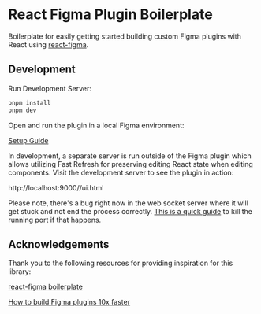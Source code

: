 # React Figma Plugin Boilerplate

Boilerplate for easily getting started building custom Figma plugins with React using [react-figma](https://react-figma.dev/).

## Development

Run Development Server:

```bash
pnpm install
pnpm dev
```

Open and run the plugin in a local Figma environment:

[Setup Guide](https://www.figma.com/plugin-docs/setup/#go-to-menu-plugins-development-new-plugin)

In development, a separate server is run outside of the Figma plugin which allows utilizing Fast Refresh for preserving editing React state when editing components. Visit the development server to see the plugin in action:

http://localhost:9000//ui.html

Please note, there's a bug right now in the web socket server where it will get stuck and not end the process correctly. [This is a quick guide](https://code2care.org/2015/how-to-kill-service-running-on-port-using-terminal-command) to kill the running port if that happens.

## Acknowledgements

Thank you to the following resources for providing inspiration for this library:

[react-figma boilerplate](https://github.com/react-figma/react-figma-boilerplate)

[How to build Figma plugins 10x faster](https://www.dittowords.com/blog/how-to-build-figma-plugins-10x-faster)
